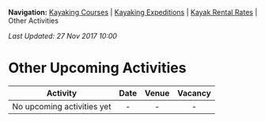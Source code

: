 **Navigation:** [Kayaking Courses](index) &#124; [Kayaking Expeditions](expedition) &#124; [Kayak Rental Rates](rental) &#124; Other Activities

_Last Updated: 27 Nov 2017 10:00_
# Other Upcoming Activities

Activity | Date | Venue | Vacancy
:---:|:---:|:---:|:---:
No upcoming activities yet|-|-|- 


